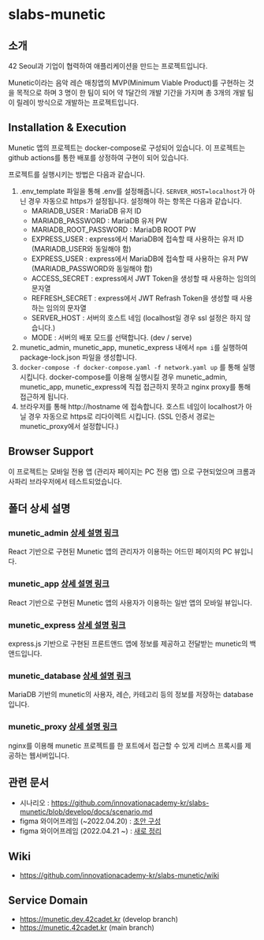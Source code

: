 # slabs-munetic

## 소개
42 Seoul과 기업이 협력하여 애플리케이션을 만드는 프로젝트입니다.

Munetic이라는 음악 레슨 매칭앱의 MVP(Minimum Viable Product)를 구현하는 것을 목적으로 하며 3 명이 한 팀이 되어 약 1달간의 개발 기간을 가지며 총 3개의 개발 팀이 릴레이 방식으로 개발하는 프로젝트입니다.

## Installation & Execution
Munetic 앱의 프로젝트는 docker-compose로 구성되어 있습니다. 이 프로젝트는 github actions를 통한 배포를 상정하여 구현이 되어 있습니다.

프로젝트를 실행시키는 방법은 다음과 같습니다.
1. .env_template 파일을 통해 .env를 설정해줍니다. `SERVER_HOST=localhost`가 아닌 경우 자동으로 https가 설정됩니다. 설정해야 하는 항목은 다음과 같습니다.
   - MARIADB_USER : MariaDB 유저 ID
   - MARIADB_PASSWORD : MariaDB 유저 PW
   - MARIADB_ROOT_PASSWORD : MariaDB ROOT PW
   - EXPRESS_USER : express에서 MariaDB에 접속할 때 사용하는 유저 ID (MARIADB_USER와 동일해야 함)
   - EXPRESS_USER : express에서 MariaDB에 접속할 때 사용하는 유저 PW (MARIADB_PASSWORD와 동일해야 함)
   - ACCESS_SECRET : express에서 JWT Token을 생성할 때 사용하는 임의의 문자열
   - REFRESH_SECRET : express에서 JWT Refrash Token을 생성할 때 사용하는 임의의 문자열
   - SERVER_HOST : 서버의 호스트 네임 (localhost일 경우 ssl 설정은 하지 않습니다.)
   - MODE : 서버의 배포 모드를 선택합니다. (dev / serve)
2. munetic_admin, munetic_app, munetic_express 내에서 `npm i`를 실행하여 package-lock.json 파일을 생성합니다.
3. `docker-compose -f docker-compose.yaml -f network.yaml up` 를 통해 실행시킵니다. docker-compose를 이용해 실행시킬 경우 munetic_admin, munetic_app, munetic_express에 직접 접근하지 못하고 nginx proxy를 통해 접근하게 됩니다.
4. 브라우저를 통해 http://hostname 에 접속합니다. 호스트 네임이 localhost가 아닐 경우 자동으로 https로 리다이렉트 시킵니다. (SSL 인증서 경로는 munetic_proxy에서 설정합니다.)

## Browser Support
이 프로젝트는 모바일 전용 앱 (관리자 페이지는 PC 전용 앱) 으로 구현되었으며 크롬과 사파리 브라우저에서 테스트되었습니다.

## 폴더 상세 설명
### munetic_admin [상세 설명 링크](./munetic_admin/README.md)
React 기반으로 구현된 Munetic 앱의 관리자가 이용하는 어드민 페이지의 PC 뷰입니다.
### munetic_app [상세 설명 링크](./munetic_app/README.md)
React 기반으로 구현된 Munetic 앱의 사용자가 이용하는 일반 앱의 모바일 뷰입니다.
### munetic_express [상세 설명 링크](./munetic_express/README.md)
express.js 기반으로 구현된 프론트앤드 앱에 정보를 제공하고 전달받는 munetic의 백앤드입니다.
### munetic_database [상세 설명 링크](./munetic_database/README.md)
MariaDB 기반의 munetic의 사용자, 레슨, 카테고리 등의 정보를 저장하는 database입니다.
### munetic_proxy [상세 설명 링크](./munetic_proxy/README.md)
nginx를 이용해 munetic 프로젝트를 한 포트에서 접근할 수 있게 리버스 프록시를 제공하는 웹서버입니다.

## 관련 문서
* 시나리오 : https://github.com/innovationacademy-kr/slabs-munetic/blob/develop/docs/scenario.md
* figma 와이어프레임 (~2022.04.20) : [초안 구성](https://www.figma.com/file/6THnbJkS1vHRshCWU7422o/뮤네틱-화면-설명서?node-id=0%3A1)
* figma 와이어프레임 (2022.04.21 ~) : [새로 정리](https://www.figma.com/file/9EYawhC2W8W243ADmDt5iw/MUNETIC-APP-%ED%99%94%EB%A9%B4%EC%84%A4%EA%B3%84%EC%84%9C%2B%ED%94%8C%EB%A1%9C%EC%9A%B0%EC%B0%A8%ED%8A%B8(FIXED-VER.)?node-id=0%3A1)

## Wiki
* https://github.com/innovationacademy-kr/slabs-munetic/wiki

## Service Domain
* https://munetic.dev.42cadet.kr (develop branch)
* https://munetic.42cadet.kr (main branch)
